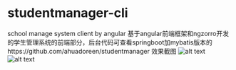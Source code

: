# studentmanager-cli
 school manage system client by angular
基于angular前端框架和ngzorro开发的学生管理系统的前端部分，后台代码可查看springboot加mybatis版本的https://github.com/ahuadoreen/studentmanager
效果截图
![alt text](screenshot/教师列表.png)
![alt text](screenshot/学生列表.png)
